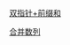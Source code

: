 [双指针+前缀和](https://www.acwing.com/solution/content/236202/)

[合并数列](https://www.lanqiao.cn/problems/17106/learning/?page=1&first_category_id=1&name=%E5%90%88%E5%B9%B6%E6%95%B0%E5%88%97)
